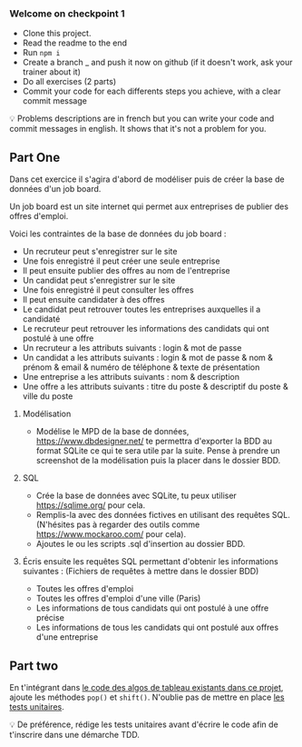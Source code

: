 ### Welcome on checkpoint 1

- Clone this project.
- Read the readme to the end
- Run `npm i`
- Create a branch <firstname>\_<lastname> and push it now on github (if it doesn't work, ask your trainer about it)
- Do all exercises (2 parts)
- Commit your code for each differents steps you achieve, with a clear commit message

💡 Problems descriptions are in french but you can write your code and commit messages in english. It shows that it's not a problem for you.

## Part One

Dans cet exercice il s'agira d'abord de modéliser puis de créer la base de données d'un job board.

Un job board est un site internet qui permet aux entreprises de publier des offres d'emploi.

Voici les contraintes de la base de données du job board :

- Un recruteur peut s'enregistrer sur le site
- Une fois enregistré il peut créer une seule entreprise
- Il peut ensuite publier des offres au nom de l'entreprise
- Un candidat peut s'enregistrer sur le site
- Une fois enregistré il peut consulter les offres
- Il peut ensuite candidater à des offres
- Le candidat peut retrouver toutes les entreprises auxquelles il a candidaté
- Le recruteur peut retrouver les informations des candidats qui ont postulé à une offre
- Un recruteur a les attributs suivants : login & mot de passe
- Un candidat a les attributs suivants : login & mot de passe & nom & prénom & email & numéro de téléphone & texte de présentation
- Une entreprise a les attributs suivants : nom & description
- Une offre a les attributs suivants : titre du poste & descriptif du poste & ville du poste

1. Modélisation
   - Modélise le MPD de la base de données, https://www.dbdesigner.net/ te permettra d'exporter la BDD au format SQLite ce qui te sera utile par la suite. Pense à prendre un screenshot de la modélisation puis la placer dans le dossier BDD.

2. SQL
   - Crée la base de données avec SQLite, tu peux utiliser https://sqlime.org/ pour cela.
   - Remplis-la avec des données fictives en utilisant des requêtes SQL. (N'hésites pas à regarder des outils comme https://www.mockaroo.com/ pour cela).
   - Ajoutes le ou les scripts .sql d'insertion au dossier BDD.

3. Écris ensuite les requêtes SQL permettant d'obtenir les informations suivantes : (Fichiers de requêtes à mettre dans le dossier BDD)
   - Toutes les offres d'emploi
   - Toutes les offres d'emploi d'une ville (Paris)
   - Les informations de tous candidats qui ont postulé à une offre précise
   - Les informations de tous les candidats qui ont postulé aux offres d'une entreprise

## Part two

En t'intégrant dans [le code des algos de tableau existants dans ce projet](arr.ts), ajoute les méthodes `pop()` et `shift()`.
N'oublie pas de mettre en place [les tests unitaires](test/array.test.ts). 

💡 De préférence, rédige les tests unitaires avant d'écrire le code afin de t'inscrire dans une démarche TDD.
